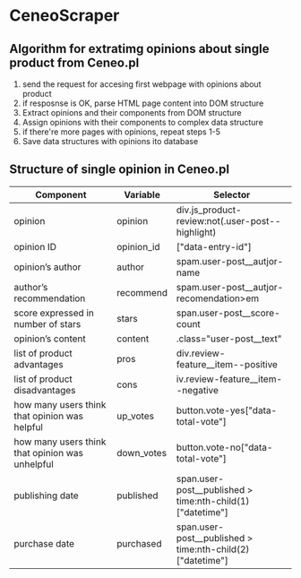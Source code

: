 # CeneoScraper

## Algorithm for extratimg opinions about single product from Ceneo.pl
1. send  the request for accesing first webpage with opinions about product
2. if resposnse is OK, parse HTML page content into DOM structure
3. Extract opinions and their components  from DOM structure
4. Assign opinions with their components to complex data structure
5. if there're more pages with opinions, repeat steps 1-5 
6. Save data structures with opinions ito database

## Structure of single opinion in Ceneo.pl
|Component|Variable|Selector|
|---------|--------|--------|
|opinion|opinion|div.js_product-review:not(.user-post--highlight)|
|opinion ID|opinion_id|["data-entry-id"]|
|opinion’s author|author|spam.user-post__autjor-name|
|author’s recommendation|recommend|spam.user-post__autjor-recomendation>em|
|score expressed in number of stars|stars|span.user-post__score-count|
|opinion’s content|content|.class="user-post__text"|
|list of product advantages|pros|div.review-feature__item--positive|
|list of product disadvantages|cons|iv.review-feature__item--negative|
|how many users think that opinion was helpful|up_votes|button.vote-yes["data-total-vote"]|
|how many users think that opinion was unhelpful|down_votes|button.vote-no["data-total-vote"]|
|publishing date|published|span.user-post__published > time:nth-child(1)["datetime"]|
|purchase date|purchased|span.user-post__published > time:nth-child(2)["datetime"]|